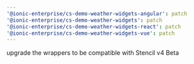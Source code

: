 ```yaml
---
'@ionic-enterprise/cs-demo-weather-widgets-angular': patch
'@ionic-enterprise/cs-demo-weather-widgets': patch
'@ionic-enterprise/cs-demo-weather-widgets-react': patch
'@ionic-enterprise/cs-demo-weather-widgets-vue': patch
---
```


upgrade the wrappers to be compatible with Stencil v4 Beta
